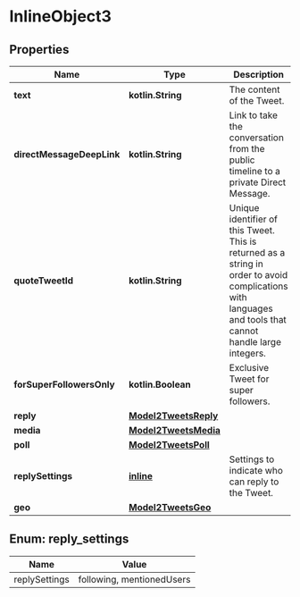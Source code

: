 
# InlineObject3

## Properties
Name | Type | Description | Notes
------------ | ------------- | ------------- | -------------
**text** | **kotlin.String** | The content of the Tweet. |  [optional]
**directMessageDeepLink** | **kotlin.String** | Link to take the conversation from the public timeline to a private Direct Message. |  [optional]
**quoteTweetId** | **kotlin.String** | Unique identifier of this Tweet. This is returned as a string in order to avoid complications with languages and tools that cannot handle large integers. |  [optional]
**forSuperFollowersOnly** | **kotlin.Boolean** | Exclusive Tweet for super followers. |  [optional]
**reply** | [**Model2TweetsReply**](Model2TweetsReply.md) |  |  [optional]
**media** | [**Model2TweetsMedia**](Model2TweetsMedia.md) |  |  [optional]
**poll** | [**Model2TweetsPoll**](Model2TweetsPoll.md) |  |  [optional]
**replySettings** | [**inline**](#ReplySettings) | Settings to indicate who can reply to the Tweet. |  [optional]
**geo** | [**Model2TweetsGeo**](Model2TweetsGeo.md) |  |  [optional]


<a name="ReplySettings"></a>
## Enum: reply_settings
Name | Value
---- | -----
replySettings | following, mentionedUsers



